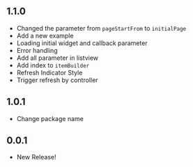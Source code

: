 ## 1.1.0

* Changed the parameter from `pageStartFrom` to `initialPage`
* Add a new example
* Loading initial widget and callback parameter
* Error handling
* Add all parameter in listview
* Add index to `itemBuilder`
* Refresh Indicator Style
* Trigger refresh by controller

## 1.0.1

* Change package name

## 0.0.1

* New Release!